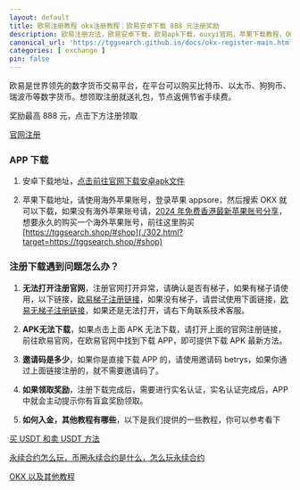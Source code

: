 ```yaml
---
layout: default
title: 欧易注册教程 okx注册教程｜欧易安卓下载 888 元注册奖励
description: 欧易注册方法，欧易安卓下载，欧易apk下载，ouxyi官网，苹果下载教程，OKX盲盒，APK下载，苹果下载教程。
canonical_url: 'https://tggsearch.github.io/docs/okx-register-main.html'
categories: [ exchange ]
pin: false
---
```

欧易是世界领先的数字货币交易平台，在平台可以购买比特币、以太币、狗狗币、瑞波币等数字货币。想领取注册就送礼包，节点返佣节省手续费。

<p class="red-text-word">奖励最高 888 元，点击下方注册领取</p>

<div class='register-button'>
<a href='./302.html?target=https://www.ouyizh.fyi/join/90884854' class='content-btn' target='_blank'> 官网注册 </a>
</div>

### APP 下载
1. 安卓下载地址，<a href='#' class='download-button' target='_blank'>点击前往官网下载安卓apk文件</a>

2. 苹果下载地址，请使用海外苹果账号，登录苹果 appsore，然后搜索 OKX 就可以下载，如果没有海外苹果账号请，[2024 年免费香港最新苹果账号分享](./apple-id.html)，想要永久的购买一个海外苹果账号，前往这里购买
 [https://tggsearch.shop/#shop](./302.html?target=https://tggsearch.shop/#shop)

### 注册下载遇到问题怎么办？
1. **无法打开注册官网**，注册官网打开异常，请确认是否有梯子，如果有梯子请使用，以下链接，[欧易梯子注册链接](./302.html?target=https://www.okx.com/join/90884854)，如果没有梯子，请尝试使用下面链接，[欧易无梯子注册链接](./302.html?target=https://www.ouyizh.fyi/join/90884854)，如果还是无法打开，请右下角联系技术客服。

2. **APK无法下载**，如果点击上面 APK 无法下载，请打开上面的官网注册链接，前往欧易官网，在欧易官网中找到下载 APP，即可提供下载 APK 最新方法。

3. **邀请码是多少**，如果你是直接下载 APP 的，请使用邀请码 betrys，如果你通过上面链接注册的，就不需要邀请码了。

4. **如果领取奖励**，注册下载完成后，需要进行实名认证，实名认证完成后，APP中就会主动提示你有盲盒奖励领取。

5. **如何入金，其他教程有哪些**，以下是我们提供的一些教程，你可以参考看下

[买 USDT 和卖 USDT 方法](./buyu-selleru.html)

[永续合约怎么玩，币圈永续合约是什么，怎么玩永续合约](./coins-yx-play.html)

[OKX 以及其他教程](/okx.html)
